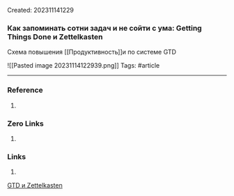
Created: 202311141229
### Как запоминать сотни задач и не сойти с ума: Getting Things Done и Zettelkasten
Схема повышения [[Продуктивность]]и по системе GTD

![[Pasted image 20231114122939.png]]
Tags: #article
___
### Reference
1. 
### Zero Links
1. 
### Links
1. 
[GTD и  Zettelkasten](https://bbbl.dev/articles/zettelkasten)
